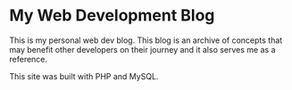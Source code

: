# My Web Development Blog

This is my personal web dev blog. This blog is an archive of concepts that may benefit other developers on their journey and it also serves me as a reference.

This site was built with PHP and MySQL.
